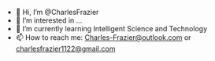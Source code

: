 - 👋 Hi, I’m @CharlesFrazier
- 👀 I’m interested in ...
- 🌱 I’m currently learning Intelligent Science and Technology
- 📫 How to reach me: Charles-Frazier@outlook.com or charlesfrazier1122@gmail.com
